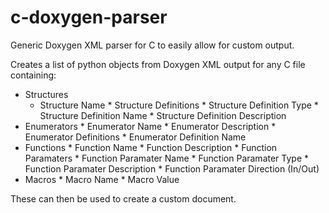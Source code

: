 # c-doxygen-parser
Generic Doxygen XML parser for C to easily allow for custom output.

Creates a list of python objects from Doxygen XML output for any C file containing:

* Structures
  * Structure Name
           * Structure Definitions
                      * Structure Definition Type
                      * Structure Definition Name
                      * Structure Definition Description
* Enumerators
           * Enumerator Name
           * Enumerator Description
           * Enumerator Definitions
                      * Enumerator Definition Name
* Functions
           * Function Name
           * Function Description
           * Function Paramaters
                      * Function Paramater Name
                      * Function Paramater Type
                      * Function Paramater Description
                      * Function Paramater Direction (In/Out)
* Macros
           * Macro Name
           * Macro Value
            
These can then be used to create a custom document.
